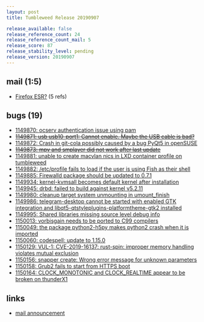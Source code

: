 ```yaml
---
layout: post
title: Tumbleweed Release 20190907

release_available: false
release_reference_count: 24
release_reference_count_mail: 5
release_score: 87
release_stability_level: pending
release_version: 20190907
---
```


## mail (1:5)

- [Firefox ESR?](https://lists.opensuse.org/opensuse-factory/2019-09/msg00097.html) (5 refs)

## bugs (19)

<!--more-->

- [1149870: ocserv authentication issue using pam](https://bugzilla.opensuse.org/show_bug.cgi?id=1149870)
- ~~[1149871: usb usb10-port1: Cannot enable. Maybe the USB cable is bad?](https://bugzilla.opensuse.org/show_bug.cgi?id=1149871)~~
- [1149872: Crash in git-cola possibly caused by a bug PyQt5 in openSUSE](https://bugzilla.opensuse.org/show_bug.cgi?id=1149872)
- ~~[1149873: mpv and smplayer did not work after last update](https://bugzilla.opensuse.org/show_bug.cgi?id=1149873)~~
- [1149881: unable to create macvlan nics in LXD container profile on tumbleweed](https://bugzilla.opensuse.org/show_bug.cgi?id=1149881)
- [1149882: /etc/profile fails to load if the user is using Fish as their shell](https://bugzilla.opensuse.org/show_bug.cgi?id=1149882)
- [1149885: Firewalld package should be updated to 0.7.1](https://bugzilla.opensuse.org/show_bug.cgi?id=1149885)
- [1149934: kernel-kvmsall becomes default kernel after installation](https://bugzilla.opensuse.org/show_bug.cgi?id=1149934)
- [1149945: drbd: failed to build against kernel v5.2.11](https://bugzilla.opensuse.org/show_bug.cgi?id=1149945)
- [1149980: cleanup target system unmounting in umount_finish](https://bugzilla.opensuse.org/show_bug.cgi?id=1149980)
- [1149986: telegram-desktop cannot be started with enabled GTK integration and libqt5-qtstyleplugins-platformtheme-gtk2 installed](https://bugzilla.opensuse.org/show_bug.cgi?id=1149986)
- [1149995: Shared libraries missing source level debug info](https://bugzilla.opensuse.org/show_bug.cgi?id=1149995)
- [1150013: vorbisgain needs to be ported to C99 compilers](https://bugzilla.opensuse.org/show_bug.cgi?id=1150013)
- [1150049: the package python2-h5py makes python2 crash when it is imported](https://bugzilla.opensuse.org/show_bug.cgi?id=1150049)
- [1150060: codespell: update to 1.15.0](https://bugzilla.opensuse.org/show_bug.cgi?id=1150060)
- [1150129: VUL-1: CVE-2019-16137: rust-spin: improper memory handling violates mutual exclusion](https://bugzilla.opensuse.org/show_bug.cgi?id=1150129)
- [1150156: snapper create: Wrong error message for unknown parameters](https://bugzilla.opensuse.org/show_bug.cgi?id=1150156)
- [1150158: Grub2 fails to start from HTTPS boot](https://bugzilla.opensuse.org/show_bug.cgi?id=1150158)
- [1150164: CLOCK_MONOTONIC and CLOCK_REALTIME appear to be broken on thunderX1](https://bugzilla.opensuse.org/show_bug.cgi?id=1150164)



## links

- [mail announcement](https://lists.opensuse.org/opensuse-factory/2019-09/msg00096.html)
